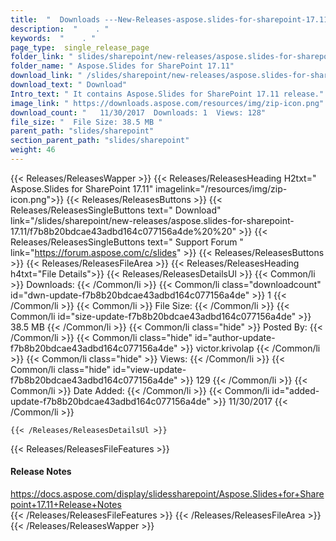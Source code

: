 ```yaml
---
title:  "  Downloads ---New-Releases-aspose.slides-for-sharepoint-17.11 . " 
description:  "    . " 
keywords:  "    . " 
page_type:  single_release_page
folder_link: " slides/sharepoint/new-releases/aspose.slides-for-sharepoint-17.11/"
folder_name: " Aspose.Slides for SharePoint 17.11"
download_link: " /slides/sharepoint/new-releases/aspose.slides-for-sharepoint-17.11/f7b8b20bdcae43adbd164c077156a4de"
download_text: " Download"
Intro_text: " It contains Aspose.Slides for SharePoint 17.11 release."
image_link: " https://downloads.aspose.com/resources/img/zip-icon.png"
download_count: "   11/30/2017  Downloads: 1  Views: 128"
file_size: "  File Size: 38.5 MB "
parent_path: "slides/sharepoint"
section_parent_path: "slides/sharepoint"
weight: 46 
---
```


{{< Releases/ReleasesWapper >}}
  {{< Releases/ReleasesHeading H2txt=" Aspose.Slides for SharePoint 17.11" imagelink="/resources/img/zip-icon.png">}}
  {{< Releases/ReleasesButtons >}}
    {{< Releases/ReleasesSingleButtons text=" Download" link="/slides/sharepoint/new-releases/aspose.slides-for-sharepoint-17.11/f7b8b20bdcae43adbd164c077156a4de%20%20" >}}
    {{< Releases/ReleasesSingleButtons text=" Support Forum " link="https://forum.aspose.com/c/slides" >}}
  {{< Releases/ReleasesButtons >}}
  {{< Releases/ReleasesFileArea >}}
    {{< Releases/ReleasesHeading h4txt="File Details">}}
    {{< Releases/ReleasesDetailsUl >}}
            {{< Common/li  >}} Downloads: {{< /Common/li >}} 
      {{< Common/li class="downloadcount" id="dwn-update-f7b8b20bdcae43adbd164c077156a4de" >}} 1 {{< /Common/li >}} 
      {{< Common/li  >}} File Size: {{< /Common/li >}} 
      {{< Common/li id="size-update-f7b8b20bdcae43adbd164c077156a4de" >}} 38.5 MB {{< /Common/li >}} 
      {{< Common/li  class="hide" >}} Posted By: {{< /Common/li >}} 
      {{< Common/li class="hide" id="author-update-f7b8b20bdcae43adbd164c077156a4de" >}} victor.krivolap {{< /Common/li >}} 
      {{< Common/li class="hide"  >}} Views: {{< /Common/li >}} 
      {{< Common/li class="hide" id="view-update-f7b8b20bdcae43adbd164c077156a4de" >}} 129 {{< /Common/li >}} 
      {{< Common/li  >}} Date Added: {{< /Common/li >}} 
      {{< Common/li id="added-update-f7b8b20bdcae43adbd164c077156a4de" >}} 11/30/2017 {{< /Common/li >}} 

    {{< /Releases/ReleasesDetailsUl >}}

  {{< Releases/ReleasesFileFeatures >}}
      <h4>Release Notes</h4><div><a href="https://docs.aspose.com/display/slidessharepoint/Aspose.Slides+for+Sharepoint+17.11+Release+Notes">https://docs.aspose.com/display/slidessharepoint/Aspose.Slides+for+Sharepoint+17.11+Release+Notes</a></div>
  {{< /Releases/ReleasesFileFeatures >}}
 {{< /Releases/ReleasesFileArea >}}
{{< /Releases/ReleasesWapper >}}


